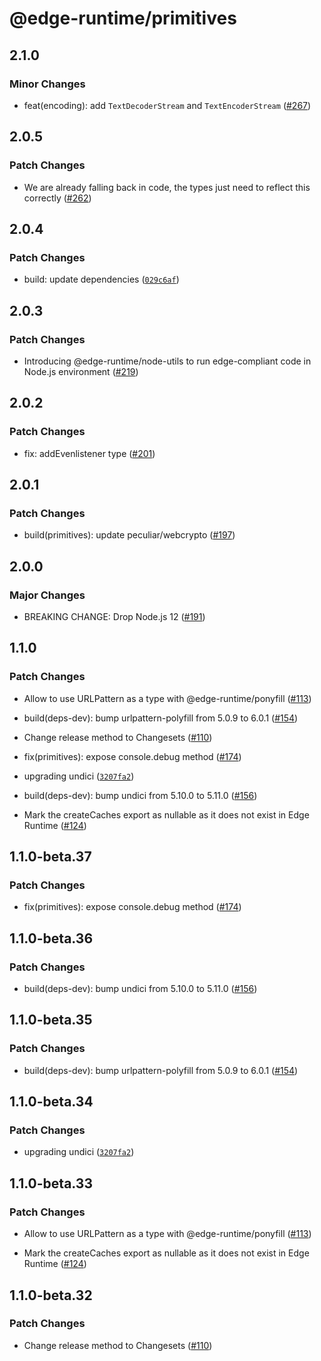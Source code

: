 # @edge-runtime/primitives

## 2.1.0

### Minor Changes

- feat(encoding): add `TextDecoderStream` and `TextEncoderStream` ([#267](https://github.com/vercel/edge-runtime/pull/267))

## 2.0.5

### Patch Changes

- We are already falling back in code, the types just need to reflect this correctly ([#262](https://github.com/vercel/edge-runtime/pull/262))

## 2.0.4

### Patch Changes

- build: update dependencies ([`029c6af`](https://github.com/vercel/edge-runtime/commit/029c6afe2b1a56a1c105663de6b0d6715a7b4f0a))

## 2.0.3

### Patch Changes

- Introducing @edge-runtime/node-utils to run edge-compliant code in Node.js environment ([#219](https://github.com/vercel/edge-runtime/pull/219))

## 2.0.2

### Patch Changes

- fix: addEvenlistener type ([#201](https://github.com/vercel/edge-runtime/pull/201))

## 2.0.1

### Patch Changes

- build(primitives): update peculiar/webcrypto ([#197](https://github.com/vercel/edge-runtime/pull/197))

## 2.0.0

### Major Changes

- BREAKING CHANGE: Drop Node.js 12 ([#191](https://github.com/vercel/edge-runtime/pull/191))

## 1.1.0

### Patch Changes

- Allow to use URLPattern as a type with @edge-runtime/ponyfill ([#113](https://github.com/vercel/edge-runtime/pull/113))

- build(deps-dev): bump urlpattern-polyfill from 5.0.9 to 6.0.1 ([#154](https://github.com/vercel/edge-runtime/pull/154))

- Change release method to Changesets ([#110](https://github.com/vercel/edge-runtime/pull/110))

- fix(primitives): expose console.debug method ([#174](https://github.com/vercel/edge-runtime/pull/174))

- upgrading undici ([`3207fa2`](https://github.com/vercel/edge-runtime/commit/3207fa224783fecc70ac63aef4cd49a8404ecbc0))

- build(deps-dev): bump undici from 5.10.0 to 5.11.0 ([#156](https://github.com/vercel/edge-runtime/pull/156))

- Mark the createCaches export as nullable as it does not exist in Edge Runtime ([#124](https://github.com/vercel/edge-runtime/pull/124))

## 1.1.0-beta.37

### Patch Changes

- fix(primitives): expose console.debug method ([#174](https://github.com/vercel/edge-runtime/pull/174))

## 1.1.0-beta.36

### Patch Changes

- build(deps-dev): bump undici from 5.10.0 to 5.11.0 ([#156](https://github.com/vercel/edge-runtime/pull/156))

## 1.1.0-beta.35

### Patch Changes

- build(deps-dev): bump urlpattern-polyfill from 5.0.9 to 6.0.1 ([#154](https://github.com/vercel/edge-runtime/pull/154))

## 1.1.0-beta.34

### Patch Changes

- upgrading undici ([`3207fa2`](https://github.com/vercel/edge-runtime/commit/3207fa224783fecc70ac63aef4cd49a8404ecbc0))

## 1.1.0-beta.33

### Patch Changes

- Allow to use URLPattern as a type with @edge-runtime/ponyfill ([#113](https://github.com/vercel/edge-runtime/pull/113))

* Mark the createCaches export as nullable as it does not exist in Edge Runtime ([#124](https://github.com/vercel/edge-runtime/pull/124))

## 1.1.0-beta.32

### Patch Changes

- Change release method to Changesets ([#110](https://github.com/vercel/edge-runtime/pull/110))
